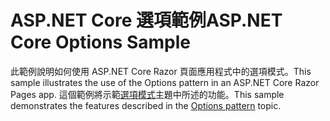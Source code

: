 # <a name="aspnet-core-options-sample"></a><span data-ttu-id="64e91-101">ASP.NET Core 選項範例</span><span class="sxs-lookup"><span data-stu-id="64e91-101">ASP.NET Core Options Sample</span></span>

<span data-ttu-id="64e91-102">此範例說明如何使用 ASP.NET Core Razor 頁面應用程式中的選項模式。</span><span class="sxs-lookup"><span data-stu-id="64e91-102">This sample illustrates the use of the Options pattern in an ASP.NET Core Razor Pages app.</span></span> <span data-ttu-id="64e91-103">這個範例將示範[選項模式](https://docs.microsoft.com/aspnet/core/fundamentals/configuration/options)主題中所述的功能。</span><span class="sxs-lookup"><span data-stu-id="64e91-103">This sample demonstrates the features described in the [Options pattern](https://docs.microsoft.com/aspnet/core/fundamentals/configuration/options) topic.</span></span>
